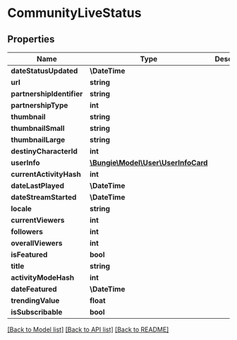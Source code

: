 # CommunityLiveStatus

## Properties
Name | Type | Description | Notes
------------ | ------------- | ------------- | -------------
**dateStatusUpdated** | **\DateTime** |  | [optional] 
**url** | **string** |  | [optional] 
**partnershipIdentifier** | **string** |  | [optional] 
**partnershipType** | **int** |  | [optional] 
**thumbnail** | **string** |  | [optional] 
**thumbnailSmall** | **string** |  | [optional] 
**thumbnailLarge** | **string** |  | [optional] 
**destinyCharacterId** | **int** |  | [optional] 
**userInfo** | [**\Bungie\Model\User\UserInfoCard**](UserInfoCard.md) |  | [optional] 
**currentActivityHash** | **int** |  | [optional] 
**dateLastPlayed** | **\DateTime** |  | [optional] 
**dateStreamStarted** | **\DateTime** |  | [optional] 
**locale** | **string** |  | [optional] 
**currentViewers** | **int** |  | [optional] 
**followers** | **int** |  | [optional] 
**overallViewers** | **int** |  | [optional] 
**isFeatured** | **bool** |  | [optional] 
**title** | **string** |  | [optional] 
**activityModeHash** | **int** |  | [optional] 
**dateFeatured** | **\DateTime** |  | [optional] 
**trendingValue** | **float** |  | [optional] 
**isSubscribable** | **bool** |  | [optional] 

[[Back to Model list]](../README.md#documentation-for-models) [[Back to API list]](../README.md#documentation-for-api-endpoints) [[Back to README]](../README.md)


